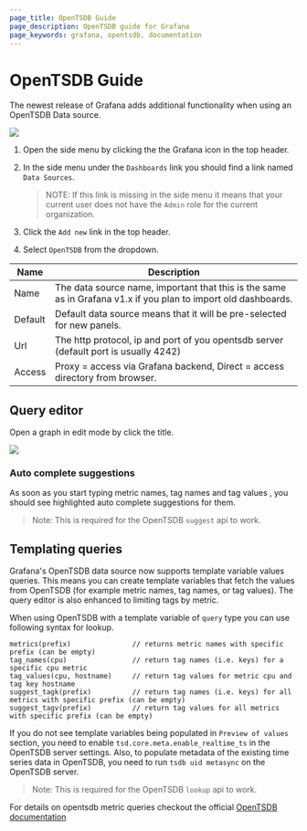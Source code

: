 ```yaml
---
page_title: OpenTSDB Guide
page_description: OpenTSDB guide for Grafana
page_keywords: grafana, opentsdb, documentation
---
```


# OpenTSDB Guide
The newest release of Grafana adds additional functionality when using an OpenTSDB Data source.

![](/img/v2/add_OpenTSDB.jpg)

1. Open the side menu by clicking the the Grafana icon in the top header. 
2. In the side menu under the `Dashboards` link you should find a link named `Data Sources`.    

    > NOTE: If this link is missing in the side menu it means that your current user does not have the `Admin` role for the current organization.

3. Click the `Add new` link in the top header.
4. Select `OpenTSDB` from the dropdown.

Name | Description
------------ | -------------
Name | The data source name, important that this is the same as in Grafana v1.x if you plan to import old dashboards.
Default | Default data source means that it will be pre-selected for new panels.
Url | The http protocol, ip and port of you opentsdb server (default port is usually 4242)
Access | Proxy = access via Grafana backend, Direct = access directory from browser.

## Query editor
Open a graph in edit mode by click the title.

![](/img/v2/opentsdb_query_editor.png)

### Auto complete suggestions
As soon as you start typing metric names, tag names and tag values , you should see highlighted auto complete suggestions for them.

 > Note: This is required for the OpenTSDB `suggest` api to work.

## Templating queries
Grafana's OpenTSDB data source now supports template variable values queries. This means you can create template variables that fetch the values from OpenTSDB (for example metric names, tag names, or tag values). The query editor is also enhanced to limiting tags by metric.

When using OpenTSDB with a template variable of `query` type you can use following syntax for lookup.

    metrics(prefix)               // returns metric names with specific prefix (can be empty)
    tag_names(cpu)                // return tag names (i.e. keys) for a specific cpu metric
    tag_values(cpu, hostname)     // return tag values for metric cpu and tag key hostname
    suggest_tagk(prefix)          // return tag names (i.e. keys) for all metrics with specific prefix (can be empty)
    suggest_tagv(prefix)          // return tag values for all metrics with specific prefix (can be empty)

If you do not see template variables being populated in `Preview of values` section, you need to enable `tsd.core.meta.enable_realtime_ts` in the OpenTSDB server settings. Also, to populate metadata of the existing time series data in OpenTSDB, you need to run `tsdb uid metasync` on the OpenTSDB server.

> Note: This is required for the OpenTSDB `lookup` api to work.

For details on opentsdb metric queries checkout the official [OpenTSDB documentation](http://opentsdb.net/docs/build/html/index.html)
